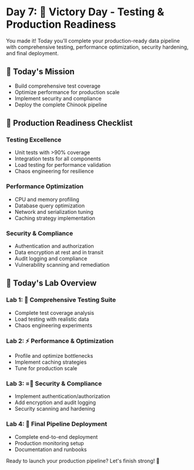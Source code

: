 # Day 7: 🎯 Victory Day - Testing & Production Readiness

You made it! Today you'll complete your production-ready data pipeline with comprehensive testing, performance optimization, security hardening, and final deployment.

## 🎯 Today's Mission
- Build comprehensive test coverage
- Optimize performance for production scale
- Implement security and compliance
- Deploy the complete Chinook pipeline

## 🎯 Production Readiness Checklist

### Testing Excellence
- Unit tests with >90% coverage
- Integration tests for all components
- Load testing for performance validation
- Chaos engineering for resilience

### Performance Optimization
- CPU and memory profiling
- Database query optimization
- Network and serialization tuning
- Caching strategy implementation

### Security & Compliance
- Authentication and authorization
- Data encryption at rest and in transit
- Audit logging and compliance
- Vulnerability scanning and remediation

## 🚀 Today's Lab Overview

### Lab 1: 🧪 Comprehensive Testing Suite
- Complete test coverage analysis
- Load testing with realistic data
- Chaos engineering experiments

### Lab 2: ⚡ Performance & Optimization
- Profile and optimize bottlenecks
- Implement caching strategies
- Tune for production scale

### Lab 3: = Security & Compliance
- Implement authentication/authorization
- Add encryption and audit logging
- Security scanning and hardening

### Lab 4: 🎯 Final Pipeline Deployment
- Complete end-to-end deployment
- Production monitoring setup
- Documentation and runbooks

Ready to launch your production pipeline? Let's finish strong! 🎯